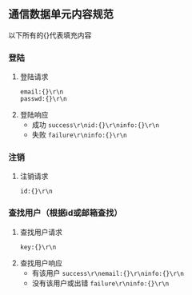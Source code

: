 ## 通信数据单元内容规范
以下所有的{}代表填充内容

### 登陆
1. 登陆请求
    ```
    email:{}\r\n
    passwd:{}\r\n
    ```
2. 登陆响应
    * 成功  `success\r\nid:{}\r\ninfo:{}\r\n` 
    * 失败  `failure\r\ninfo:{}\r\n`


### 注销
1. 注销请求
	```
	id:{}\r\n	
	```

### 查找用户（根据id或邮箱查找）
1. 查找用户请求
    ```
    key:{}\r\n
    ```
2. 查找用户响应
    * 有该用户 `success\r\nemail:{}\r\ninfo:{}\r\n` 
    * 没有该用户或出错 `failure\r\ninfo:{}\r\n`
